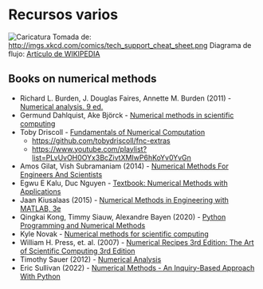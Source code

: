 # Recursos varios

![Caricatura](http://imgs.xkcd.com/comics/tech_support_cheat_sheet.png)
Tomada de: http://imgs.xkcd.com/comics/tech_support_cheat_sheet.png
Diagrama de flujo: [Artículo de WIKIPEDIA](http://en.wikipedia.org/wiki/Flowchart)

## Books on numerical methods
* Richard L. Burden, J. Douglas Faires, Annette M. Burden (2011) - [Numerical analysis. 9 ed.](https://faculty.ksu.edu.sa/sites/default/files/numerical_analysis_9th.pdf)
* Germund Dahlquist, Ake Björck - [Numerical methods in scientific computing](https://informatika.usk.ac.id/umam/numericalmethods.pdf)
* Toby Driscoll - [Fundamentals of Numerical Computation](https://tobydriscoll.net/book/fnc/)
    - https://github.com/tobydriscoll/fnc-extras
    - https://www.youtube.com/playlist?list=PLvUvOH0OYx3BcZivtXMIwP6hKoYv0YvGn
* Amos Gilat, Vish Subramaniam (2014) - [Numerical Methods For Engineers And Scientists](https://nasim.hormozgan.ac.ir/ostad/UploadedFiles/387098/387098-3847126181260765.pdf)
* Egwu E Kalu, Duc Nguyen - [Textbook: Numerical Methods with Applications](https://nm.mathforcollege.com/textbook-numerical-methods-with-applications/)
* Jaan Kiusalaas (2015) - [Numerical Methods in Engineering with MATLAB, 3e](https://aceskyambogo.wordpress.com/wp-content/uploads/2016/04/numerical-methods-in-engineering-with-matlab-jaan-kiusalaas-annotated.pdf)
* Qingkai Kong, Timmy Siauw, Alexandre Bayen (2020) - [Python Programming and Numerical Methods](https://pythonnumericalmethods.studentorg.berkeley.edu/notebooks/Index.html)
* Kyle Novak - [Numerical methods for scientific computing](https://www.equalsharepress.com/media/NMFSC.pdf)
* William H. Press, et. al. (2007) - [Numerical Recipes 3rd Edition: The Art of Scientific Computing 3rd Edition](https://numerical.recipes/book.html)
* Timothy Sauer (2012) - [Numerical Analysis](https://eclass.aueb.gr/modules/document/file.php/MISC249/Sauer%20-%20Numerical%20Analysis%202e.pdf)
* Eric Sullivan (2022) - [Numerical Methods - An Inquiry-Based Approach With Python](https://numericalmethodssullivan.github.io/)

<!---
----
<span style="font-size: 1.4em; line-height: 1.5;">**LÓGICA DE PROGRAMACIÓN**</span>

Si no sabe programar, lea primero un libro donde enseñen la lógica de la programación, por ejemplo
[[http://www.bpm.uasd.edu.do/Members/hugo_ramirez/int-a-la-programacion-itla/logica_programacion.rar/view|Trejos, Omar. La esencia de la lógica de programación]]
LINK 2: http://webdelprofesor.ula.ve/ingenieria/eladio/Material/La_Esencia_de_la_Logica.pdf

----
<span style="font-size: 1.4em; line-height: 1.5;">**MATLAB**</span>

Durante el curso se hará fuerte uso del lenguaje de programación MATLAB. A continuación se recomiendan algunas páginas donde el estudiante puede aprender por cuenta propia dicho lenguaje:
* Excelentes tutoriales de Andrés Felipe Ramírez: [[@https://www.youtube.com/channel/UCzLFVTOkvComY_eApFUfrTA]] **(RECOMENDADO!)**
* The Mathworks. MATLAB 7. Getting started guide. 2008. URL: http://www.mathworks.com/access/helpdesk/help/pdf_doc/matlab/getstart.pdf
* Videos donde se enseña MATLAB. URL: http://www.mathworks.com/demos/matlab/getting-started-with-matlab-video-tutorial.html
* Video demostraciones de MATLAB. URL: http://www.mathworks.com/products/matlab/demos.html
* Video tutoriales de MATLAB en español: [[@http://matlablatino.blogspot.com/]] **(RECOMENDADO!)**
* Lista de tutoriales en MATHWORKS: http://www.mathworks.com/academia/student_center/tutorials/launchpad.html

----
<span style="font-size: 1.4em; line-height: 1.5;">**GNU OCTAVE**</span>

GNU Octave es un programa libre para realizar cálculos numéricos. MATLAB es considerado su equivalente comercial. Ambos lenguajes de programación son bastante parecidos.
* Disponible en: http://www.gnu.org/software/octave/
* Octave Wiki: http://wiki.octave.org/
* Manual: http://www.network-theory.co.uk/octave/manual/
* Octave Online: http://hara.mimuw.edu.pl/weboctave/
* Página en Wikipedia: http://en.wikipedia.org/wiki/GNU_Octave

----
<span style="font-size: 1.4em; line-height: 1.5;">**OTRAS ALTERNATIVAS**</span>

Algunas alternativas a MATLAB, algunas software comercial, otras software libre, se pueden encontrar en:
[[@http://en.wikipedia.org/wiki/Comparison_of_numerical_analysis_software]]

----
<span style="font-size: 1.4em; line-height: 1.5;">**MAXIMA**</span>

Maxima es un software libre para la manipulación de expresiones simbólicas y numéricas, incluyendo diferenciación, integración, expansión en series de Taylor, ecuaciones diferenciales ordinarias, sistemas de ecuaciones lineales, y vectores, matrices y tensores. Maxima produce resultados con alta precisión usando fracciones exactas y representaciones con aritmética de coma flotante arbitraria. Estas propiedades lo hacen útil para resolver ciertos problemas en mecánica de sólidos. A continuación se recomiendan algunas páginas donde el estudiante puede aprender por cuenta propia dicho lenguaje:
* [[http://maxima.sourceforge.net/es/|Página oficial de MAXIMA]] (de donde se puede descargar)
* [[http://maxima.sourceforge.net/es/documentation.html|Documentación de MAXIMA]]
* [[http://vimeo.com/maximajaj|Video tutoriales elaborados por Javier Arántegui]] <span style="color: #ff0000;">**(RECOMENDADO)**</span>

----
**<span style="font-size: 1.4em;">LaTeX</span>**

LaTeX (debe pronunciarse /látej/ pues la última letra no es la x (equis) sino la letra griega χ (ji)), es un sistema de composición de textos, orientado a la creación de documentos escritos que presenten una alta calidad tipográfica. Por sus características y posibilidades, es usado especialmente en la generación de artículos y libros científicos que incluyen, entre otros elementos, expresiones matemáticas. La calidad tipográfica de los documentos realizados con LaTeX es comparable a la de una editorial científica de primera línea.

LaTeX está formado por un gran conjunto de macros de TeX, escrito por Leslie Lamport en 1984, con la intención de facilitar el uso del lenguaje de composición tipográfica, TeX creado por Donald Knuth. LaTeX es software libre bajo licencia LPPL. A continuación se recomiendan algunas páginas donde el estudiante puede aprender por cuenta propia:
* <span style="line-height: 1.5;">Cómo instalar LaTeX en Windows (MikTeX compilador y Texmaker editor), es muy corto, claro y desarrolla un ejemplito de documento:</span>
<span style="line-height: 1.5;"> [[@https://www.youtube.com/watch?v=FxKtwdob2RQ]]</span>
* En Linux es más simple (TeXLive compilador y Kile editor), solo use un "sudo apt-get install texlive-full" y luego instale el editor "Kile".
* El tutorial de referencia para aprender a componer textos en LaTeX:
<span style="line-height: 1.5;"> [[@http://ctan.uniminuto.edu/info/lshort/spanish/lshort-a4.pdf]]</span>
* El mejor foro para solución de dudas en LaTeX:
[[@http://tex.stackexchange.com/]]
* Chequear si las ecuaciones que escribimos están correctas:
<span style="line-height: 1.5;">[[@https://www.codecogs.com/latex/eqneditor.php]]</span>
* Crear documentos LaTeX online:
https://www.overleaf.com/

----
<span style="font-size: 1.4em; line-height: 1.5;">**GNU SCIENTIFIC LIBRARY**</span>

GNU Scientific Library (GSL) es una biblioteca escrita en lenguaje C, destinada a cálculos numéricos en matemáticas y ciencia, distribuida bajo la licencia GNU GPL. Incorpora, entre otras, rutinas para el manejo de números complejos, funciones elementales y funciones especiales, combinatoria, álgebra lineal, integración y derivación numéricas, transformada rápida de Fourier, transformada wavelet discreta, generación de números aleatorios y estadística.
* Disponible en: http://www.gnu.org/software/gsl/

----
=OTROS LINKS= 
* <span style="background-color: #ffffff;">[[http://marekrychlik.com/cgi-bin/gauss.cgi|Eliminación Gaussiana]]</span>

!--->
